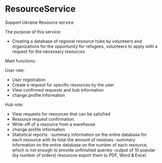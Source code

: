 # ResourceService
Support Ukraine Resource service

The purpose of this service:

- Creating a database of regional resource hubs by volunteers and
organizations for the opportunity for refugees, volunteers to apply
with a request for the necessary resources

Main functions:

User role:
- User registration
- Create a request for specific resources by the user
- View confirmed requests and hub information
- change profile information

Hub role:
- View requests for resources that can be satisfied
- Resource request confirmation.
- Write-off of a resource from a warehouse
- change profile information
- Statistical reports:
-summary information on the entire database for each resource with its total
the amount of residues
-summary information on the entire database on the number of each resource, which is not
enough to provide unfinished queries
-output of 10 popular (by number of orders) resources
export them to PDF, Word & Excel.
